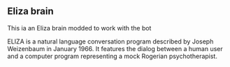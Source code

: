 ## Eliza brain

This ia an Eliza brain modded to work with the bot

ELIZA is a natural language conversation program described by Joseph Weizenbaum in January 1966. It features the dialog between a human user and a computer program representing a mock Rogerian psychotherapist.
